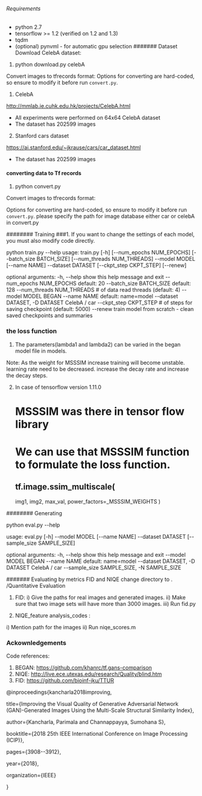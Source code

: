###### Requirements
- python 2.7
- tensorflow >= 1.2 (verified on 1.2 and 1.3)
- tqdm
- (optional) pynvml - for automatic gpu selection
####### Dataset 
Download CelebA dataset:

1. python download.py celebA 

Convert images to tfrecords format:
Options for converting are hard-coded, so ensure to modify it before run `convert.py`.

1. CelebA

http://mmlab.ie.cuhk.edu.hk/projects/CelebA.html
- All experiments were performed on 64x64 CelebA dataset
- The dataset has 202599 images

2. Stanford cars dataset

https://ai.stanford.edu/~jkrause/cars/car_dataset.html
- The dataset has 202599 images


#### converting data to Tf records

1. python convert.py 

Convert images to tfrecords format:

Options for converting are hard-coded, so ensure to modify it before run `convert.py`.
please specify the path for image database either car or celebA in convert.py 


 
######## Training
###1. If you want to change the settings of each model, you must also modify code directly.

python train.py --help
usage: train.py [-h] [--num_epochs NUM_EPOCHS] [--batch_size BATCH_SIZE]
                [--num_threads NUM_THREADS] --model MODEL [--name NAME]
                --dataset DATASET [--ckpt_step CKPT_STEP] [--renew]

optional arguments:
  -h, --help            show this help message and exit
  --num_epochs NUM_EPOCHS
                        default: 20
  --batch_size BATCH_SIZE
                        default: 128
  --num_threads NUM_THREADS
                        # of data read threads (default: 4)
  --model MODEL         BEGAN
  --name NAME           default: name=model
  --dataset DATASET, -D DATASET  CelebA / car
  --ckpt_step CKPT_STEP
                        # of steps for saving checkpoint (default: 5000)
  --renew               train model from scratch - clean saved checkpoints and
                        summaries
### the loss function 

1. The parameters(lambda1 and lambda2) can be varied in the began model file in models.

Note: As the weight for MSSSIM increase training will become unstable.
      learning rate need to be decreased.
      increase the decay rate and increase the decay steps.

2. In case of tensorflow version 1.11.0 

   # MSSSIM was there in tensor flow library

   # We can use that MSSSIM function to formulate the loss function.

   ## tf.image.ssim_multiscale(
    img1,
    img2,
    max_val,
    power_factors=_MSSSIM_WEIGHTS
)

######## Generating 

python eval.py --help

usage: eval.py [-h] --model MODEL [--name NAME] --dataset DATASET
               [--sample_size SAMPLE_SIZE]

optional arguments:
  -h, --help            show this help message and exit
  --model MODEL         BEGAN
  --name NAME           default: name=model
  --dataset DATASET, -D DATASET
                        CelebA / car
  --sample_size SAMPLE_SIZE, -N SAMPLE_SIZE


####### Evaluating by metrics FID and NIQE
change directory to . /Quantitative Evaluation

1. FID:
  i)  Give the paths for real images and generated images.
  ii) Make sure that two image sets will have more than 3000 images.
  iii) Run fid.py 

2. NIQE_feature analysis_codes :

  i) Mention path for the images 
  ii) Run niqe_scores.m 

### Ackownledgements

Code references:
1. BEGAN: https://github.com/khanrc/tf.gans-comparison
2. NIQE:  http://live.ece.utexas.edu/research/Quality/blind.htm
3. FID:   https://github.com/bioinf-jku/TTUR

@inproceedings{kancharla2018improving,

  title={Improving the Visual Quality of Generative Adversarial Network (GAN)-Generated Images Using the Multi-Scale Structural Similarity Index},
  
  author={Kancharla, Parimala and Channappayya, Sumohana S},
  
  booktitle={2018 25th IEEE International Conference on Image Processing (ICIP)},
  
  pages={3908--3912},
  
  year={2018},
  
  organization={IEEE}
  
}

